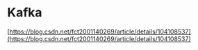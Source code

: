 # Kafka

[https://blog.csdn.net/fct2001140269/article/details/104108537](https://blog.csdn.net/fct2001140269/article/details/104108537)

